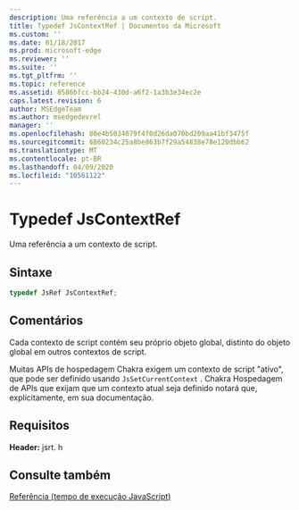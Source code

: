 ```yaml
---
description: Uma referência a um contexto de script.
title: Typedef JsContextRef | Documentos da Microsoft
ms.custom: ''
ms.date: 01/18/2017
ms.prod: microsoft-edge
ms.reviewer: ''
ms.suite: ''
ms.tgt_pltfrm: ''
ms.topic: reference
ms.assetid: 8586bfcc-bb24-430d-a6f2-1a3b3e34ec2e
caps.latest.revision: 6
author: MSEdgeTeam
ms.author: msedgedevrel
manager: ''
ms.openlocfilehash: 80e4b5034079f4f0d26da070bd209aa41bf3475f
ms.sourcegitcommit: 6860234c25a8be863b7f29a54838e78e120dbb62
ms.translationtype: MT
ms.contentlocale: pt-BR
ms.lasthandoff: 04/09/2020
ms.locfileid: "10561122"
---
```

# Typedef JsContextRef
Uma referência a um contexto de script.  
  
## Sintaxe  
  
```cpp  
typedef JsRef JsContextRef;  
```  
  
## Comentários  
 Cada contexto de script contém seu próprio objeto global, distinto do objeto global em outros contextos de script.  
  
 Muitas APIs de hospedagem Chakra exigem um contexto de script "ativo", que pode ser definido usando `JsSetCurrentContext` . Chakra Hospedagem de APIs que exijam que um contexto atual seja definido notará que, explicitamente, em sua documentação.  
  
## Requisitos  
 **Header:** jsrt. h  
  
## Consulte também  
 [Referência (tempo de execução JavaScript)](../chakra-hosting/reference-javascript-runtime.md)